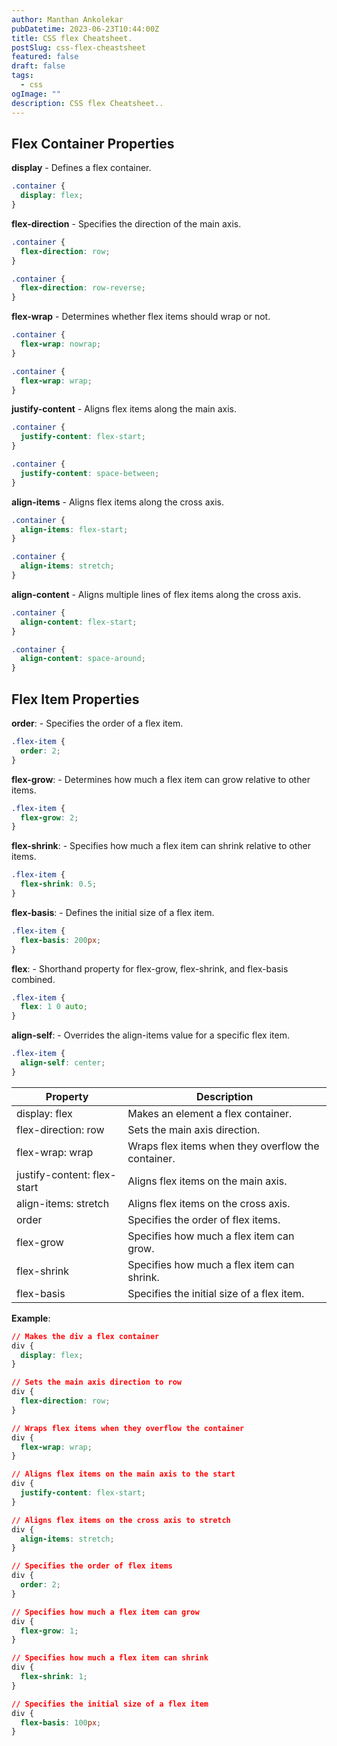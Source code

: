 ```yaml
---
author: Manthan Ankolekar
pubDatetime: 2023-06-23T10:44:00Z
title: CSS flex Cheatsheet.
postSlug: css-flex-cheastsheet
featured: false
draft: false
tags:
  - css
ogImage: ""
description: CSS flex Cheatsheet..
---
```


## Flex Container Properties

**display** - Defines a flex container.

```css
.container {
  display: flex;
}
```

**flex-direction** - Specifies the direction of the main axis.

```css
.container {
  flex-direction: row;
}

.container {
  flex-direction: row-reverse;
}
```

**flex-wrap** - Determines whether flex items should wrap or not.

```css
.container {
  flex-wrap: nowrap;
}

.container {
  flex-wrap: wrap;
}
```

**justify-content** - Aligns flex items along the main axis.

```css
.container {
  justify-content: flex-start;
}

.container {
  justify-content: space-between;
}
```

**align-items** - Aligns flex items along the cross axis.

```css
.container {
  align-items: flex-start;
}

.container {
  align-items: stretch;
}
```

**align-content** - Aligns multiple lines of flex items along the cross axis.

```css
.container {
  align-content: flex-start;
}

.container {
  align-content: space-around;
}
```

## Flex Item Properties

**order**: - Specifies the order of a flex item.

```css
.flex-item {
  order: 2;
}
```

**flex-grow**: - Determines how much a flex item can grow relative to other items.

```css
.flex-item {
  flex-grow: 2;
}
```

**flex-shrink**: - Specifies how much a flex item can shrink relative to other items.

```css
.flex-item {
  flex-shrink: 0.5;
}
```

**flex-basis**: - Defines the initial size of a flex item.

```css
.flex-item {
  flex-basis: 200px;
}
```

**flex**: - Shorthand property for flex-grow, flex-shrink, and flex-basis combined.

```css
.flex-item {
  flex: 1 0 auto;
}
```

**align-self**: - Overrides the align-items value for a specific flex item.

```css
.flex-item {
  align-self: center;
}
```

| Property                    | Description                                        |
| --------------------------- | -------------------------------------------------- |
| display: flex               | Makes an element a flex container.                 |
| flex-direction: row         | Sets the main axis direction.                      |
| flex-wrap: wrap             | Wraps flex items when they overflow the container. |
| justify-content: flex-start | Aligns flex items on the main axis.                |
| align-items: stretch        | Aligns flex items on the cross axis.               |
| order                       | Specifies the order of flex items.                 |
| flex-grow                   | Specifies how much a flex item can grow.           |
| flex-shrink                 | Specifies how much a flex item can shrink.         |
| flex-basis                  | Specifies the initial size of a flex item.         |

**Example**:

```css
// Makes the div a flex container
div {
  display: flex;
}

// Sets the main axis direction to row
div {
  flex-direction: row;
}

// Wraps flex items when they overflow the container
div {
  flex-wrap: wrap;
}

// Aligns flex items on the main axis to the start
div {
  justify-content: flex-start;
}

// Aligns flex items on the cross axis to stretch
div {
  align-items: stretch;
}

// Specifies the order of flex items
div {
  order: 2;
}

// Specifies how much a flex item can grow
div {
  flex-grow: 1;
}

// Specifies how much a flex item can shrink
div {
  flex-shrink: 1;
}

// Specifies the initial size of a flex item
div {
  flex-basis: 100px;
}
```
